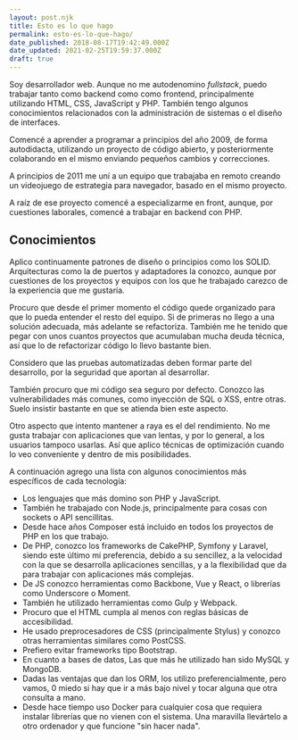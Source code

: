 ```yaml
---
layout: post.njk
title: Esto es lo que hago
permalink: esto-es-lo-que-hago/
date_published: 2018-08-17T19:42:49.000Z
date_updated: 2021-02-25T19:59:37.000Z
draft: true
---
```


Soy desarrollador web. Aunque no me autodenomino *fullstack*, puedo trabajar tanto como backend como como frontend, principalmente utilizando HTML, CSS, JavaScript y PHP. También tengo algunos conocimientos relacionados con la administración de sistemas o el diseño de interfaces.

Comencé a aprender a programar a principios del año 2009, de forma autodidacta, utilizando un proyecto de código abierto, y posteriormente colaborando en el mismo enviando pequeños cambios y correcciones.

A principios de 2011 me uní a un equipo que trabajaba en remoto creando un videojuego de estrategia para navegador, basado en el mismo proyecto.

A raíz de ese proyecto comencé a especializarme en front, aunque, por cuestiones laborales, comencé a trabajar en backend con PHP.

## Conocimientos

Aplico continuamente patrones de diseño o principios como los SOLID. Arquitecturas como la de puertos y adaptadores la conozco, aunque por cuestiones de los proyectos y equipos con los que he trabajado carezco de la experiencia que me gustaría.

Procuro que desde el primer momento el código quede organizado para que lo pueda entender el resto del equipo. Si de primeras no llego a una solución adecuada, más adelante se refactoriza. También me he tenido que pegar con unos cuantos proyectos que acumulaban mucha deuda técnica, así que lo de refactorizar código lo llevo bastante bien.

Considero que las pruebas automatizadas deben formar parte del desarrollo, por la seguridad que aportan al desarrollar.

También procuro que mi código sea seguro por defecto. Conozco las vulnerabilidades más comunes, como inyección de SQL o XSS, entre otras. Suelo insistir bastante en que se atienda bien este aspecto.

Otro aspecto que intento mantener a raya es el del rendimiento. No me gusta trabajar con aplicaciones que van lentas, y por lo general, a los usuarios tampoco usarlas. Así que aplico técnicas de optimización cuando lo veo conveniente y dentro de mis posibilidades.

A continuación agrego una lista con algunos conocimientos más específicos de cada tecnología:

- Los lenguajes que más domino son PHP y JavaScript.
- También he trabajado con Node.js, principalmente para cosas con sockets o API sencillitas.
- Desde hace años Composer está incluido en todos los proyectos de PHP en los que trabajo.
- De PHP, conozco los frameworks de CakePHP, Symfony y Laravel, siendo este último mi preferencia, debido a su sencillez, a la velocidad con la que se desarrolla aplicaciones sencillas, y a la flexibilidad que da para trabajar con aplicaciones más complejas.
- De JS conozco herramientas como Backbone, Vue y React, o librerías como Underscore o Moment.
- También he utilizado herramientas como Gulp y Webpack.
- Procuro que el HTML cumpla al menos con reglas básicas de accesibilidad.
- He usado preprocesadores de CSS (principalmente Stylus) y conozco otras herramientas similares como PostCSS.
- Prefiero evitar frameworks tipo Bootstrap.
- En cuanto a bases de datos, Las que más he utilizado han sido MySQL y MongoDB.
- Dadas las ventajas que dan los ORM, los utilizo preferencialmente, pero vamos, 0 miedo si hay que ir a más bajo nivel y tocar alguna que otra consulta a mano.
- Desde hace tiempo uso Docker para cualquier cosa que requiera instalar librerías que no vienen con el sistema. Una maravilla llevártelo a otro ordenador y que funcione "sin hacer nada".
